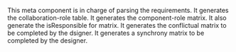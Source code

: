 This meta component is in charge of parsing the requirements.
It generates the collaboration-role table.
It generates the component-role matrix.
It also generate the isResponsible for matrix.
It generates the conflictual matrix to be completed by the dsigner.
It generates a synchrony matrix to be completed by the designer.